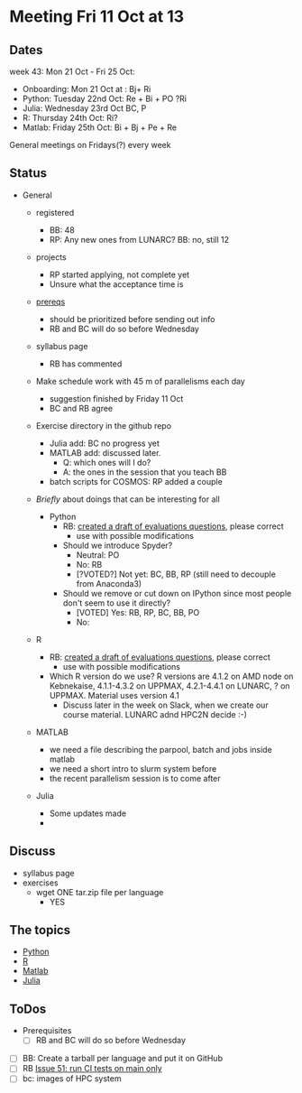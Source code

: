 # Meeting Fri 11 Oct at 13

## Dates

week 43: Mon 21 Oct - Fri 25 Oct:

- Onboarding: Mon 21 Oct at : Bj+ Ri
- Python: Tuesday 22nd Oct: Re + Bi + PO ?Ri
- Julia: Wednesday 23rd Oct BC, P
- R: Thursday 24th Oct: Ri?
- Matlab: Friday 25th Oct: Bi + Bj + Pe + Re

General meetings on Fridays(?) every week

## Status

- General
    - registered
        - BB: 48
        - RP: Any new ones from LUNARC? BB: no, still 12
    - projects
        - RP started applying, not complete yet
        - Unsure what the acceptance time is
    - [prereqs](https://uppmax.github.io/R-matlab-julia-HPC/prereqs.html)
        - should be prioritized before sending out info
        - RB and BC will do so before Wednesday
    - syllabus page
        - RB has commented
    - Make schedule work with 45 m of parallelisms each day
        - suggestion finished by Friday 11 Oct
        - BC and RB agree
    - Exercise directory in the github repo
        - Julia add: BC no progress yet
        - MATLAB add: discussed later.
            - Q: which ones will I do?
            - A: the ones in the session that you teach BB
        - batch scripts for COSMOS: RP added a couple

    - *Briefly* about doings that can be interesting for all
      - Python
        - RB: [created a draft of evaluations questions](https://github.com/UPPMAX/R-matlab-julia-HPC/tree/main/evaluations/20241022), please correct
            - use with possible modifications
        - Should we introduce Spyder?
            - Neutral: PO
            - No: RB
            - [?VOTED?] Not yet: BC, BB, RP (still need to decouple from Anaconda3)
        - Should we remove or cut down on IPython since most people don't seem to use it directly?
            - [VOTED] Yes: RB, RP, BC, BB, PO
            - No:
    - R
        - RB: [created a draft of evaluations questions](https://github.com/UPPMAX/R-matlab-julia-HPC/tree/main/evaluations/20241024), please correct
            - use with possible modifications
        - Which R version do we use? R versions are 4.1.2 on AMD node on Kebnekaise, 4.1.1-4.3.2 on UPPMAX, 4.2.1-4.4.1 on LUNARC, ? on UPPMAX. Material uses version 4.1
            - Discuss later in the week on Slack, when we create our course material. LUNARC adnd HPC2N decide :-)
    - MATLAB
        - we need a file describing the parpool, batch and jobs inside matlab
        - we need a short intro to slurm system before
        - the recent parallelism session is to come after
    - Julia
        - Some updates made
        -
## Discuss

- syllabus page
- exercises
    - wget ONE tar.zip file per language
        - YES


## The topics

- [Python](https://hackmd.io/o_b5yHAJRBeQfTbNvYOK2A#)
- [R](https://hackmd.io/gV_gdctHQPWz6eElFWfq6Q#)
- [Matlab](https://hackmd.io/RTujs9MnS0ehsGD7ufNBfA#)
- [Julia](https://hackmd.io/ERX9FIgyR_6wDbmcqi_8HA#)

## ToDos

- Prerequisites
    - [ ] RB and BC will do so before Wednesday
- [ ] BB: Create a tarball per language and put it on GitHub
- [ ] RB [Issue 51: run CI tests on main only](https://github.com/UPPMAX/R-matlab-julia-HPC/issues/51)
- [ ] bc: images of HPC system

